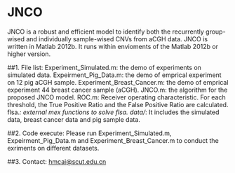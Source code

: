 # JNCO
JNCO is a robust and efficient model to identify both the recurrently group-wised and individually sample-wised CNVs from aCGH data. JNCO is written in Matlab 2012b. It runs within envioments of the Matlab 2012b or higher version.

##1. File list:
	Experiment_Simulated.m: the demo of experiments on simulated data.
	Expeirment_Pig_Data.m: the demo of emprical experiment on  12 pig aCGH sample.
	Experiment_Breast_Cancer.m: the demo of emprical experiment 44 breast cancer sample (aCGH).
	JNCO.m: the algorithm for the proposed JNCO model.
	ROC.m: Receiver operating characteristic. For each threshold, the True Positive Ratio and the False Positive Ratio are calculated.
	flsa.*: external mex functions to solve flsa.
	data/*: It includes the simulated data, breast cancer data and pig sample data.

##2. Code execute: 
	Please run Experiment_Simulated.m, Expeirment_Pig_Data.m and Experiment_Breast_Cancer.m to conduct the exriments on different datasets.

##3. Contact:
   hmcai@scut.edu.cn
